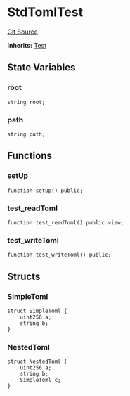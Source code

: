 # StdTomlTest
[Git Source](https://github.com/dustinstacy/boncurs/blob/6c025f69156de715812d7a6a70f223cf6541ed15/lib/forge-std/test/StdToml.t.sol)

**Inherits:**
[Test](/lib/forge-std/src/Test.sol/abstract.Test.md)


## State Variables
### root

```solidity
string root;
```


### path

```solidity
string path;
```


## Functions
### setUp


```solidity
function setUp() public;
```

### test_readToml


```solidity
function test_readToml() public view;
```

### test_writeToml


```solidity
function test_writeToml() public;
```

## Structs
### SimpleToml

```solidity
struct SimpleToml {
    uint256 a;
    string b;
}
```

### NestedToml

```solidity
struct NestedToml {
    uint256 a;
    string b;
    SimpleToml c;
}
```

